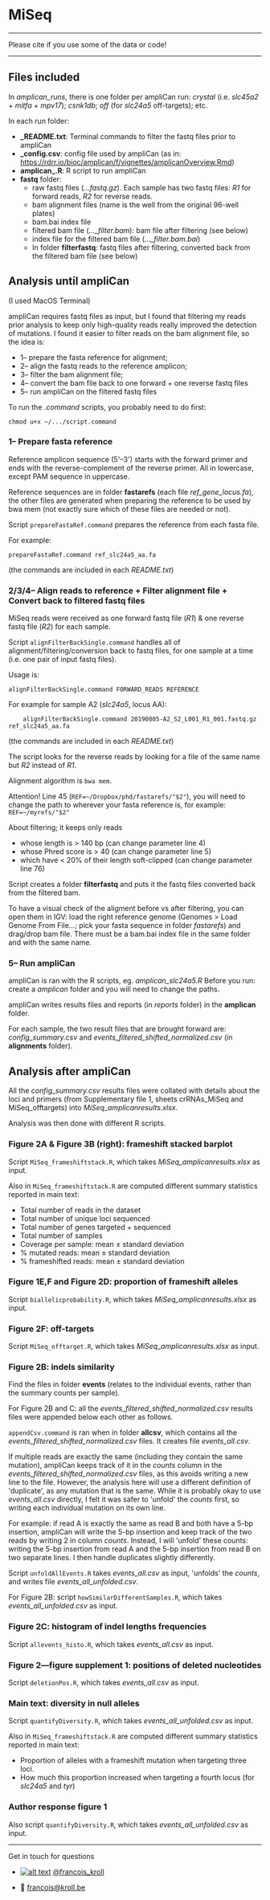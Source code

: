 # MiSeq

___

Please cite if you use some of the data or code! <br />

___

## Files included

In *amplican_runs*, there is one folder per ampliCan run: *crystal* (i.e. *slc45a2* + *mitfa* + *mpv17*);  *csnk1db*; *off* (for *slc24a5* off-targets); etc.

In each run folder:

* **_README.txt**: Terminal commands to filter the fastq files prior to ampliCan
* **_config.csv**: config file used by ampliCan (as in: https://rdrr.io/bioc/amplican/f/vignettes/amplicanOverview.Rmd)
* **amplican_.R**: R script to run ampliCan
* **fastq** folder:
  * raw fastq files (*...fastq.gz*). Each sample has two fastq files: *R1* for forward reads, *R2* for reverse reads.
  * bam alignment files (name is the well from the original 96-well plates)
  * bam.bai index file
  * filtered bam file (*..._filter.bam*): bam file after filtering (see below)
  * index file for the filtered bam file (*..._filter.bam.bai*)
  * In folder **filterfastq**: fastq files after filtering, converted back from the filtered bam file (see below)

## Analysis until ampliCan

(I used MacOS Terminal)

ampliCan requires fastq files as input, but I found that filtering my reads prior analysis to keep only high-quality reads really improved the detection of mutations.
I found it easier to filter reads on the bam alignment file, so the idea is:

* 1– prepare the fasta reference for alignment;
* 2– align the fastq reads to the reference amplicon;
* 3– filter the bam alignment file;
* 4– convert the bam file back to one forward + one reverse fastq files
* 5– run ampliCan on the filtered fastq files

To run the *.command* scripts, you probably need to do first:

    chmod u+x ~/.../script.command

### 1– Prepare fasta reference

Reference amplicon sequence (5'–3') starts with the forward primer and ends with the reverse-complement of the reverse primer. All in lowercase, except PAM sequence in uppercase.

Reference sequences are in folder **fastarefs** (each file *ref_gene_locus.fa*), the other files are generated when preparing the reference to be used by bwa mem (not exactly sure which of these files are needed or not).

Script `prepareFastaRef.command` prepares the reference from each fasta file.

For example:

    prepareFastaRef.command ref_slc24a5_aa.fa

(the commands are included in each *README.txt*)

### 2/3/4– Align reads to reference + Filter alignment file + Convert back to filtered fastq files

MiSeq reads were received as one forward fastq file (*R1*) & one reverse fastq file (*R2*) for each sample.

Script `alignFilterBackSingle.command` handles all of alignment/filtering/conversion back to fastq files, for one sample at a time (i.e. one pair of input fastq files).

Usage is:

    alignFilterBackSingle.command FORWARD_READS REFERENCE

For example for sample A2 (*slc24a5*, locus AA):

        alignFilterBackSingle.command 20190805-A2_S2_L001_R1_001.fastq.gz ref_slc24a5_aa.fa

(the commands are included in each *README.txt*)

The script looks for the reverse reads by looking for a file of the same name but *R2* instead of *R1*.

Alignment algorithm is `bwa mem`.

Attention! Line 45 (`REF=~/Dropbox/phd/fastarefs/"$2"`), you will need to change the path to wherever your fasta reference is, for example: `REF=~/myrefs/"$2"`

About filtering; it keeps only reads

* whose length is > 140 bp (can change parameter line 4)
* whose Phred score is > 40 (can change parameter line 5)
* which have < 20% of their length soft-clipped (can change parameter line 76)

Script creates a folder **filterfastq** and puts it the fastq files converted back from the filtered bam.

To have a visual check of the aligment before vs after filtering, you can open them in IGV: load the right reference genome (Genomes > Load Genome From File...; pick your fasta sequence in folder *fastarefs*) and drag/drop bam file. There must be a bam.bai index file in the same folder and with the same name.

### 5– Run ampliCan

ampliCan is ran with the R scripts, eg. *amplican_slc24a5.R*
Before you run: create a *amplican* folder and you will need to change the paths.

ampliCan writes results files and reports (in *reports* folder) in the **amplican** folder.

For each sample, the two result files that are brought forward are: *config_summary.csv* and *events_filtered_shifted_normalized.csv* (in **alignments** folder).

## Analysis after ampliCan

All the *config_summary.csv* results files were collated with details about the loci and primers (from Supplementary file 1, sheets crRNAs_MiSeq and MiSeq_offtargets) into *MiSeq_amplicanresults.xlsx*.

Analysis was then done with different R scripts.

### Figure 2A & Figure 3B (right): frameshift stacked barplot

Script `MiSeq_frameshiftstack.R`, which takes *MiSeq_amplicanresults.xlsx* as input.

Also in `MiSeq_frameshiftstack.R` are computed different summary statistics reported in main text:
* Total number of reads in the dataset
* Total number of unique loci sequenced
* Total number of genes targeted + sequenced
* Total number of samples
* Coverage per sample: mean ± standard deviation
* % mutated reads: mean ± standard deviation
* % frameshifted reads: mean ± standard deviation

### Figure 1E,F and Figure 2D: proportion of frameshift alleles

Script `biallelicprobability.R`, which takes *MiSeq_amplicanresults.xlsx* as input.

### Figure 2F: off-targets

Script `MiSeq_offtarget.R`, which takes *MiSeq_amplicanresults.xlsx* as input.

### Figure 2B: indels similarity

Find the files in folder **events** (relates to the individual events, rather than the summary counts per sample).

For Figure 2B and C: all the *events_filtered_shifted_normalized.csv* results files were appended below each other as follows.

`appendCsv.command` is ran when in folder **allcsv**, which contains all the *events_filtered_shifted_normalized.csv* files. It creates file *events_all.csv*.

If multiple reads are exactly the same (including they contain the same mutation), ampliCan keeps track of it in the *counts* column in the *events_filtered_shifted_normalized.csv* files, as this avoids writing a new line to the file. However, the analysis here will use a different definition of 'duplicate', as any mutation that is the same. While it is probably okay to use *events_all.csv* directly, I felt it was safer to 'unfold' the *counts* first, so writing each individual mutation on its own line.

For example: if read A is exactly the same as read B and both have a 5-bp insertion, ampliCan will write the 5-bp insertion and keep track of the two reads by writing 2 in column *counts*. Instead, I will 'unfold' these counts: writing the 5-bp insertion from read A and the 5-bp insertion from read B on two separate lines. I then handle duplicates slightly differently.

Script `unfoldAllEvents.R` takes *events_all.csv* as input, 'unfolds' the *counts*, and writes file *events_all_unfolded.csv*.

For Figure 2B: script `howSimilarDifferentSamples.R`, which takes *events_all_unfolded.csv* as input.

### Figure 2C: histogram of indel lengths frequencies

Script `allevents_histo.R`, which takes *events_all.csv* as input.

### Figure 2—figure supplement 1: positions of deleted nucleotides

Script `deletionPos.R`, which takes *events_all.csv* as input.

### Main text: diversity in null alleles

Script `quantifyDiversity.R`, which takes *events_all_unfolded.csv* as input.

Also in `MiSeq_frameshiftstack.R` are computed different summary statistics reported in main text:
* Proportion of alleles with a frameshift mutation when targeting three loci.
* How much this proportion increased when targeting a fourth locus (for *slc24a5* and *tyr*)

### Author response figure 1

Also script `quantifyDiversity.R`, which takes *events_all_unfolded.csv* as input.

---

Get in touch for questions

  * [![alt text][1.2]][1] [@francois_kroll](https://twitter.com/francois_kroll)

  * :email: francois@kroll.be

<!-- icons with padding -->
[1.1]: http://i.imgur.com/tXSoThF.png (twitter icon with padding)

<!-- icons without padding -->
[1.2]: http://i.imgur.com/wWzX9uB.png (twitter icon without padding)

<!-- links to your social media accounts -->
[1]: https://twitter.com/francois_kroll
